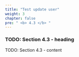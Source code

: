 ```yaml
---
title: "Test update user"
weight: 3
chapter: false
pre: " <b> 4.3 </b> "
---
```


### TODO: Section 4.3 - heading

TODO: Section 4.3 - content
